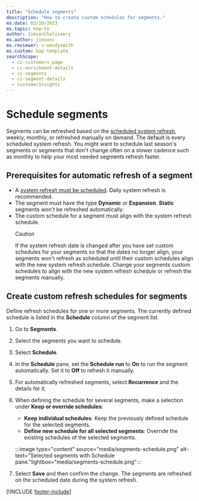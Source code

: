 ```yaml
---
title: "Schedule segments"
description: "How to create custom schedules for segments."
ms.date: 03/20/2023
ms.topic: how-to
author: JimsonChalissery
ms.author: jimsonc
ms.reviewer: v-wendysmith
ms.custom: bap-template
searchScope: 
  - ci-customers-page
  - ci-enrichment-details
  - ci-segments
  - ci-segment-details
  - customerInsights
---
```


# Schedule segments

Segments can be refreshed based on the [scheduled system refresh](schedule-refresh.md), weekly, monthly, or refreshed manually on demand. The default is every scheduled system refresh. You might want to schedule last season's segments or segments that don't change often on a slower cadence such as monthly to help your most needed segments refresh faster.

## Prerequisites for automatic refresh of a segment

- A [system refresh must be scheduled](schedule-refresh.md). Daily system refresh is recommended.
- The segment must have the type **Dynamic** or **Expansion**. **Static** segments *won't* be refreshed automatically.
- The custom schedule for a segment must align with the system refresh schedule.
  > [!CAUTION]
  > If the system refresh date is changed after you have set custom schedules for your segments so that the dates no longer align, your segments won't refresh as scheduled until their custom schedules align with the new system refresh schedule. Change your segments custom schedules to align with the new system refresh schedule or refresh the segments manually.

## Create custom refresh schedules for segments

Define refresh schedules for one or more segments. The currently defined schedule is listed in the **Schedule** column of the segment list.

1. Go to **Segments**.

1. Select the segments you want to schedule.

1. Select **Schedule**.

1. In the **Schedule** pane, set the **Schedule run** to **On** to run the segment automatically. Set it to **Off** to refresh it manually.

1. For automatically refreshed segments, select **Recurrence** and the details for it.

1. When defining the schedule for several segments, make a selection under **Keep or override schedules**:
   - **Keep individual schedules**: Keep the previously defined schedule for the selected segments.
   - **Define new schedule for all selected segments**: Override the existing schedules of the selected segments.

   :::image type="content" source="media/segments-schedule.png" alt-text="Selected segments with Schedule pane."lightbox="media/segments-schedule.png":::

1. Select **Save** and then confirm the change. The segments are refreshed on the scheduled date during the system refresh.

[!INCLUDE [footer-include](includes/footer-banner.md)]
